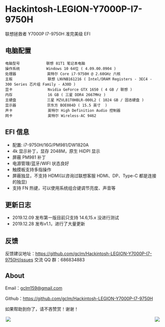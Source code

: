 # Hackintosh-LEGION-Y7000P-I7-9750H

联想拯救者 Y7000P I7-9750H 准完美级 EFI

## 电脑配置

```
电脑型号            联想 81T1 笔记本电脑
操作系统            Windows 10 64位 ( 4.09.00.0904 )
处理器              英特尔 Core i7-9750H @ 2.60GHz 六核
主板                联想 LNVNB161216 ( Intel/DRAM Registers - 3EC4 - 300 Series 芯片组 Family - A30D )
显卡                Nvidia GeForce GTX 1650 ( 4 GB / 联想 )
内存                16 GB ( 三星 DDR4 2667MHz )
主硬盘              三星 MZVLB1T0HBLR-000L2 ( 1024 GB / 固态硬盘 )
显示器              京东方 BOE084D ( 15.5 英寸  )
声卡                英特尔 High Definition Audio 控制器
网卡                英特尔 Wireless-AC 9462
```

## EFI 信息

- 配置: i7-9750H/16G/PM981/DW1820A
- 4k 显示补丁，显存 2048M，原生 HiDPI 显示
- 屏蔽 PM981 补丁
- 电源管理/蓝牙/WIFI 状态良好
- 触摸板支持多指操作
- 屏蔽独显，不支持 HDMI(以咨询过联想客服 HDMI、DP、Type-C 都是连接的独显)
- 支持 FN 热键，可以使用系统组合键调节亮度、声音等

## 更新日志

- 2019.12.09 发布第一版目前只支持 14.6,15.x 没进行测试
- 2019.12.28 发布v1.1，进行了大量更新

## 反馈

反馈建议地址：<https://github.com/gclm/Hackintosh-LEGION-Y7000P-I7-9750H/issues>
交流 QQ 群：686834883

## About

Email：[gclm159@gmail.com](mailto:gclm159@gmail.com)

Github：<https://github.com/gclm/Hackintosh-LEGION-Y7000P-I7-9750H>

如果帮助到你了，请不吝赞赏！谢谢！

<div style="float:left;border:solid 1px 000;margin:2px;"><img src="https://gitee.com/gclm/images/raw/master/20191210926w8E1LL.png"></div>

<div style="float:right;border:solid 1px 000;margin:2px;"><img src="https://gitee.com/gclm/images/raw/master/20191210927ywe3MP.png" ></div>
